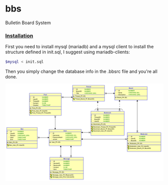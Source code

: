 # bbs
Bulletin Board System

### <ins>Installation</ins>
First you need to install mysql (mariadb) and a mysql client to install the structure defined in init.sql, I suggest using mariadb-clients:

```bash
$mysql < init.sql
```

Then you simply change the database info in the .bbsrc file and you're all done.

![relational diagram](https://raw.githubusercontent.com/barborik/beta3-bbs/main/sql/rel_diagram.png)
